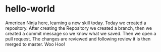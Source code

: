 # hello-world
American Ninja here, learning a new skill today. 
Today we created a repository. After creating the Repository we created a branch, then we created a commit message so we know what we saved.
Then we open a pull request. The changes are reviewed and following review it is then merged to master.
Woo Hoo!
